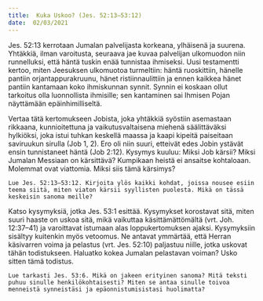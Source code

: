 ```yaml
---
title:  Kuka Uskoo? (Jes. 52:13–53:12)
date:  02/03/2021
---
```


Jes. 52:13 kerrotaan Jumalan palvelijasta korkeana, ylhäisenä ja suurena. Yhtäkkiä, ilman varoitusta, seuraava jae kuvaa palvelijan ulkomuodon niin runnelluksi, että häntä tuskin enää tunnistaa ihmiseksi. Uusi testamentti kertoo, miten Jeesuksen ulkomuotoa turmeltiin: häntä ruoskittiin, hänelle pantiin orjantappurakruunu, hänet ristiinnaulittiin ja ennen kaikkea hänet pantiin kantamaan koko ihmiskunnan synnit. Synnin ei koskaan ollut tarkoitus olla luonnollista ihmisille; sen kantaminen sai Ihmisen Pojan näyttämään epäinhimilliseltä.

Vertaa tätä kertomukseen Jobista, joka yhtäkkiä syöstiin asemastaan rikkaana, kunnioitettuna ja vaikutusvaltaisena miehenä säälittäväksi hylkiöksi, joka istui tuhkan keskellä maassa ja kaapi kipeitä paiseitaan saviruukun sirulla (Job 1, 2). Ero oli niin suuri, etteivät edes Jobin ystävät ensin tunnistaneet häntä (Job 2:12). Kysymys kuuluu: Miksi Job kärsii? Miksi Jumalan Messiaan on kärsittävä? Kumpikaan heistä ei ansaitse kohtaloaan. Molemmat ovat viattomia. Miksi siis tämä kärsimys?

`Lue Jes. 52:13–53:12. Kirjoita ylös kaikki kohdat, joissa nousee esiin teema siitä, miten viaton kärsii syyllisten puolesta. Mikä on tässä keskeisin sanoma meille?`

Katso kysymyksiä, jotka Jes. 53:1 esittää. Kysymykset korostavat sitä, miten suuri haaste on uskoa sitä, mikä vaikuttaa käsittämättömältä (vrt. Joh. 12:37–41) ja varoittavat istumaan alas loppukertomuksen ajaksi. Kysymyksiin sisältyy kuitenkin myös vetoomus. Ne antavat ymmärtää, että Herran käsivarren voima ja pelastus (vrt. Jes. 52:10) paljastuu niille, jotka uskovat tähän todistukseen. Haluatko kokea Jumalan pelastavan voiman? Usko sitten tämä todistus.

`Lue tarkasti Jes. 53:6. Mikä on jakeen erityinen sanoma? Mitä teksti puhuu sinulle henkilökohtaisesti? Miten se antaa sinulle toivoa menneistä synneistäsi ja epäonnistumisistasi huolimatta?`